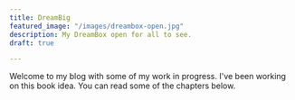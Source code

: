 ```yaml
---
title: DreamBig
featured_image: "/images/dreambox-open.jpg"
description: My DreamBox open for all to see.
draft: true

---
```

Welcome to my blog with some of my work in progress. I've been working on this book idea. You can read some of the chapters below.